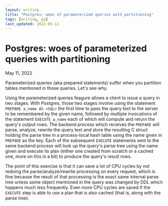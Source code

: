 ```yaml
---
layout: writing
title: "Postgres: woes of parameterized queries with partitioning"
tags: [writing, pg]
last_updated: 2022-05-11
---
```

# Postgres: woes of parameterized queries with partitioning

May 11, 2022

Parameterized queries (aka prepared statements) suffer when you partition tables
mentioned in those queries.  Let's see why.

Using the parameterized queries feagure allows a client to issue a query in two
stages.  With Postgres, those two stages involve using the statement `PREPARE a_name AS <SQL>`
the first time to pass the query text to the server to be remembered by the given
name, followed by multiple invocations of the statement `EXECUTE a_name` each of
which will compute and return the query's output rows.  The backend process which
receives the `PREPARE` will parse, analyze, rewrite the query text and store the
resulting C struct holding the parse tree in a process-local hash table using the
name given in `PREPARE` as the key.  Each of the subsequent `EXECUTE` statements
sent to the same backend process will look up the query's parse tree using the name
given and execute its plan (either one created from scratch or a cached one, more on
this in a bit) to produce the query's result rows.

The point of this exercise is that it can save a lot of CPU cycles by not redoing
the parse/analyze/rewrite processing on every request, which is fine because the
result of that processing is the exact same internal parse tree unless some object
mentioned in the query was changed by DDL which happens much less frequently.  Even
more CPU cycles are saved if the `EXECUTE` step is able to use a plan that is also
cached (that is, along with the parse tree).
